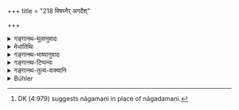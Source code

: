 +++
title = "218 विषघ्नैर् अगदैश्"

+++

<details><summary>गङ्गानथ-मूलानुवादः</summary>

He shall purify all his things by means of liquids destructive of poisons; and he shall be careful to wear always such gems as are antidotes against poison.—(218)
</details>

<details><summary>मेधातिथिः</summary>

**विषघ्नैर् उदकैश् चास्य सर्वद्रव्याणि** राजौपयिकानि वस्त्रादीनि विशोधयेत् । **विषघ्णानि रत्नानि** गरुडोदीर्णनागदमणिप्रभृतीनि[^३३९] । **नियतः** प्रत्यये नित्यं भोजनकालाद् अन्यदापि **धारयेत्** ॥ ७.२१८ ॥


[^३३९]:
     DK (4:979) suggests nāgamaṇi in place of nāgadamaṇi.
</details>

<details><summary>गङ्गानथ-भाष्यानुवादः</summary>

‘*All his things*’— all such things as clothes and the like that are to
be used by the king,—‘*he shall purify by means of liquids destructive
of poisons*’

‘*Such gems as are antidotes against poison*’—*e.g*. the gem on the
snake’s hood, which may have been thrown ont of the month of the
Garuḍa-bird.

‘*Careful*’—he should never miss it.

‘*Always*’— at times other than that of eating also.—(218)
</details>

<details><summary>गङ्गानथ-टिप्पन्यः</summary>

This verse is quoted in *Vīramitrodaya* (Rājanīti, p. 161), which
explains ‘*nejayet*’ (which is its reading for ‘shodhayet’) as ‘should
wash’
</details>

<details><summary>गङ्गानथ-तुल्य-वाक्यानि</summary>

*Viṣṇu* (3.87).—‘He shall be conversant with incantations dispelling the
effects of poison and of sickness.’
</details>

<details><summary>Bühler</summary>

218	Let him mix all his food with medicines (that are) antidotes against poison, and let him always be careful to wear gems which destroy poison.
</details>
